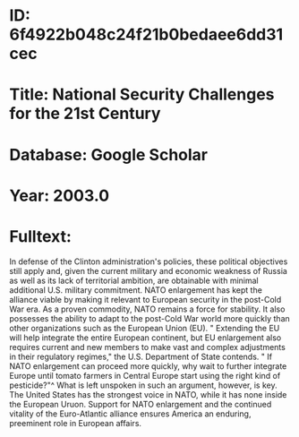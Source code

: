 # ID: 6f4922b048c24f21b0bedaee6dd31cec
# Title: National Security Challenges for the 21st Century
# Database: Google Scholar
# Year: 2003.0
# Fulltext:
In defense of the Clinton administration's policies, these political objectives still apply and, given the current military and economic weakness of Russia as well as its lack of territorial ambition, are obtainable with minimal additional U.S. military commitment.
NATO enlargement has kept the alliance viable by making it relevant to European security in the post-Cold War era.
As a proven commodity, NATO remains a force for stability.
It also possesses the ability to adapt to the post-Cold War world more quickly than other organizations such as the European Union (EU). "
Extending the EU will help integrate the entire European continent, but EU enlargement also requires current and new members to make vast and complex adjustments in their regulatory regimes," the U.S. Department of State contends. "
If NATO enlargement can proceed more quickly, why wait to further integrate Europe until tomato farmers in Central Europe start using the right kind of pesticide?"^ What is left unspoken in such an argument, however, is key.
The United States has the strongest voice in NATO, while it has none inside the European Uruon.
Support for NATO enlargement and the continued vitality of the Euro-Atlantic alliance ensures America an enduring, preeminent role in European affairs.
